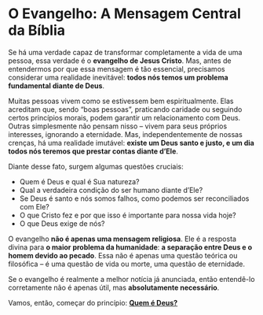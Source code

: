 # **O Evangelho: A Mensagem Central da Bíblia**  

Se há uma verdade capaz de transformar completamente a vida de uma pessoa, essa verdade é o **evangelho de Jesus Cristo**. Mas, antes de entendermos por que essa mensagem é tão essencial, precisamos considerar uma realidade inevitável: **todos nós temos um problema fundamental diante de Deus**.  

Muitas pessoas vivem como se estivessem bem espiritualmente. Elas acreditam que, sendo “boas pessoas”, praticando caridade ou seguindo certos princípios morais, podem garantir um relacionamento com Deus. Outras simplesmente não pensam nisso – vivem para seus próprios interesses, ignorando a eternidade. Mas, independentemente de nossas crenças, há uma realidade imutável: **existe um Deus santo e justo, e um dia todos nós teremos que prestar contas diante d’Ele**.  

Diante desse fato, surgem algumas questões cruciais:  

- Quem é Deus e qual é Sua natureza?  
- Qual a verdadeira condição do ser humano diante d’Ele?  
- Se Deus é santo e nós somos falhos, como podemos ser reconciliados com Ele?  
- O que Cristo fez e por que isso é importante para nossa vida hoje?  
- O que Deus exige de nós?  

O evangelho **não é apenas uma mensagem religiosa**. Ele é a resposta divina para **o maior problema da humanidade**: **a separação entre Deus e o homem devido ao pecado**. Essa não é apenas uma questão teórica ou filosófica – é uma questão de vida ou morte, uma questão de eternidade.  

Se o evangelho é realmente a melhor notícia já anunciada, então entendê-lo corretamente não é apenas útil, mas **absolutamente necessário**.  

Vamos, então, começar do princípio: [**Quem é Deus?**](quem-e-deus.md)  
